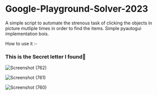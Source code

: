 # Google-Playground-Solver-2023
A simple script to automate the strenous task of clicking the objects in picture mutliple times in order to find the items. Simple pyautogui implementation bois.

How to use it :-



### This is the Secret letter I found🤫
![Screenshot (762)](https://github.com/JoydeepMallick/Google-Playground-Solver-2023/assets/94801952/47f85b03-05d8-49a0-a3cb-d54f041b22cb)

![Screenshot (761)](https://github.com/JoydeepMallick/Google-Playground-Solver-2023/assets/94801952/acc272b2-fcf5-4e94-ae9e-6df551a7d991)

![Screenshot (760)](https://github.com/JoydeepMallick/Google-Playground-Solver-2023/assets/94801952/96c03c9b-e621-4843-85e0-456ce358d9c1)
